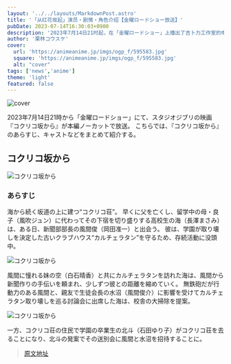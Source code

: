 ```yaml
---
layout: '../../layouts/MarkdownPost.astro'
title: '「从红花坂起」演员・剧情・角色介绍【金曜ロードショー放送】'
pubDate: 2023-07-14T16:30:03+0900
description: '2023年7月14日21时起，在「金曜ロードショー」上播出了吉卜力工作室的电影《从红花坂起》的完整版。在这里，我们将介绍《从红花坂起》的剧情、演员等内容。'
author: '栗林コウスケ'
cover:
  url: 'https://animeanime.jp/imgs/ogp_f/595583.jpg'
  square: 'https://animeanime.jp/imgs/ogp_f/595583.jpg'
  alt: "cover"
tags: ['news','anime']
theme: 'light'
featured: false
---
```

![cover](https://animeanime.jp/imgs/ogp_f/595583.jpg)

2023年7月14日21時から「金曜ロードショー」にて、スタジオジブリの映画『コクリコ坂から』が本編ノーカットで放送。 こちらでは、『コクリコ坂から』のあらすじ、キャストなどをまとめて紹介する。

## コクリコ坂から

![コクリコ坂から](https://animeanime.jp/imgs/zoom/595584.jpg)

### あらすじ

海から続く坂道の上に建つ“コクリコ荘”。 早くに父を亡くし、留学中の母・良子（風吹ジュン）に代わってその下宿を切り盛りする高校生の海（長澤まさみ）は、ある日、新聞部部長の風間俊（岡田准一）と出会う。 彼は、学園が取り壊しを決定した古いクラブハウス“カルチェラタン”を守るため、存続活動に没頭中。

![コクリコ坂から](https://animeanime.jp/imgs/zoom/595585.jpg)

風間に憧れる妹の空（白石晴香）と共にカルチェラタンを訪れた海は、風間から新聞作りの手伝いを頼まれ、少しずつ彼との距離を縮めていく。 無鉄砲だが行動力のある風間と、親友で生徒会長の水沼（風間俊介）に影響を受けてカルチェラタン取り壊しを巡る討論会に出席した海は、校舎の大掃除を提案。

![コクリコ坂から](https://animeanime.jp/imgs/zoom/595602.jpg)

一方、コクリコ荘の住民で学園の卒業生の北斗（石田ゆり子）がコクリコ荘を去ることになり、北斗の発案でその送別会に風間と水沼を招待することに。

>[原文地址](https://animeanime.jp/article/2023/07/14/78609.html)  